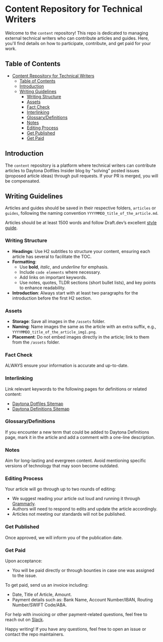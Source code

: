 # Content Repository for Technical Writers

Welcome to the `content` repository! This repo is dedicated to managing external technical writers who can contribute articles and guides. Here, you'll find details on how to participate, contribute, and get paid for your work.

## Table of Contents
- [Content Repository for Technical Writers](#content-repository-for-technical-writers)
  - [Table of Contents](#table-of-contents)
  - [Introduction](#introduction)
  - [Writing Guidelines](#writing-guidelines)
    - [Writing Structure](#writing-structure)
    - [Assets](#assets)
    - [Fact Check](#fact-check)
    - [Interlinking](#interlinking)
    - [Glossary/Definitions](#glossarydefinitions)
    - [Notes](#notes)
    - [Editing Process](#editing-process)
    - [Get Published](#get-published)
    - [Get Paid](#get-paid)

## Introduction
The `content` repository is a platform where technical writers can contribute articles to Daytona Dotfiles Insider blog by "solving" posted issues (proposed article ideas) through pull requests. If your PR is merged, you will be compensated.

## Writing Guidelines

Articles and guides should be saved in their respective folders, `articles` or `guides`, following the naming convention `YYYYMMDD_title_of_the_article.md`.

Articles should be at least 1500 words and follow Draft.dev’s excellent [style guide](https://draft.dev/learn/styleguide).

### Writing Structure
- **Headings**: Use H2 subtitles to structure your content, ensuring each article has several to facilitate the TOC.
- **Formatting**:
  - Use **bold**, *italic*, and _underline_ for emphasis.
  - Include `code elements` where necessary.
  - Add links on important keywords.
  - Use notes, quotes, TLDR sections (short bullet lists), and key points to enhance readability.
- **Introduction**: Always start with at least two paragraphs for the introduction before the first H2 section.

### Assets
- **Storage**: Save all images in the `/assets` folder.
- **Naming**: Name images the same as the article with an extra suffix, e.g., `YYYYMMDD_title_of_the_article_img1.png`.
- **Placement**: Do not embed images directly in the article; link to them from the `/assets` folder.

### Fact Check
ALWAYS ensure your information is accurate and up-to-date.

### Interlinking
Link relevant keywords to the following pages for definitions or related content:
- [Daytona Dotfiles Sitemap](https://www.daytona.io/sitemap-dotfiles.xml)
- [Daytona Definitions Sitemap](https://www.daytona.io/sitemap-definitions.xml)

### Glossary/Definitions
If you encounter a new term that could be added to Daytona Definitions page, mark it in the article and add a comment with a one-line description.

### Notes
Aim for long-lasting and evergreen content. Avoid mentioning specific versions of technology that may soon become outdated.

### Editing Process
Your article will go through up to two rounds of editing:
- We suggest reading your article out loud and running it through [Grammarly](https://grammarly.com).
- Authors will need to respond to edits and update the article accordingly.
- Articles not meeting our standards will not be published.

### Get Published
Once approved, we will inform you of the publication date.

### Get Paid
Upon acceptance:
- You will be paid directly or through bounties in case one was assigned to the issue.

To get paid, send us an invoice including:
- Date, Title of Article, Amount.
- Payment details such as: Bank Name, Account Number/IBAN, Routing Number/SWIFT Code/ABA.

For help with invoicing or other payment-related questions, feel free to reach out on [Slack](https://go.daytona.io/slack).

Happy writing! If you have any questions, feel free to open an issue or contact the repo maintainers.